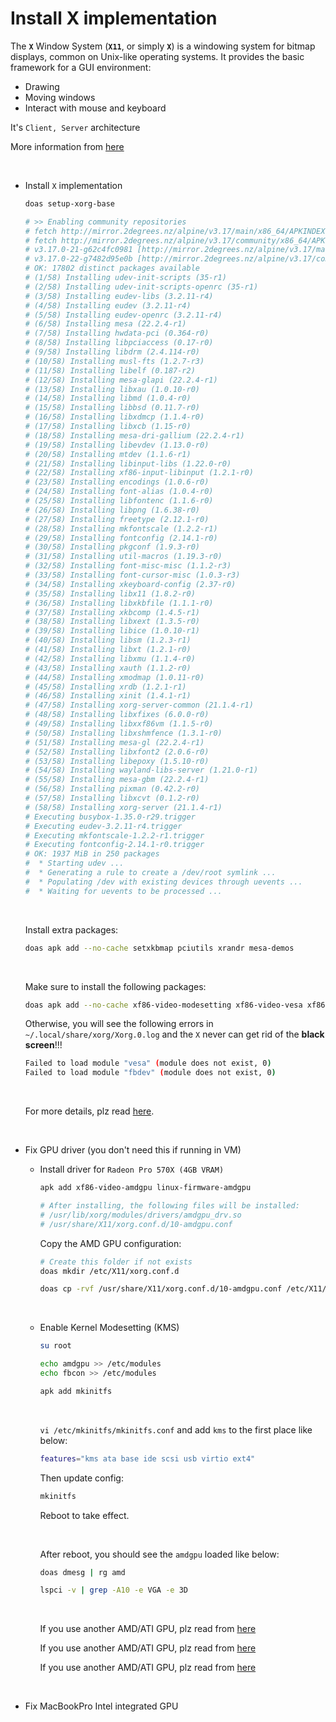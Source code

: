 # Install X implementation

The **`X`** Window System (**`X11`**, or simply **`X`**) is a windowing system for bitmap displays, 
common on Unix-like operating systems. It provides the basic framework for a GUI environment:

- Drawing
- Moving windows
- Interact with mouse and keyboard


It's `Client, Server` architecture

More information from [here](https://en.wikipedia.org/wiki/X_Window_System)

</br>

- Install `X` implementation


    ```bash
    doas setup-xorg-base

    # >> Enabling community repositories
    # fetch http://mirror.2degrees.nz/alpine/v3.17/main/x86_64/APKINDEX.tar.gz
    # fetch http://mirror.2degrees.nz/alpine/v3.17/community/x86_64/APKINDEX.tar.gz
    # v3.17.0-21-g62c4fc0981 [http://mirror.2degrees.nz/alpine/v3.17/main]
    # v3.17.0-22-g7482d95e0b [http://mirror.2degrees.nz/alpine/v3.17/community]
    # OK: 17802 distinct packages available
    # (1/58) Installing udev-init-scripts (35-r1)
    # (2/58) Installing udev-init-scripts-openrc (35-r1)
    # (3/58) Installing eudev-libs (3.2.11-r4)
    # (4/58) Installing eudev (3.2.11-r4)
    # (5/58) Installing eudev-openrc (3.2.11-r4)
    # (6/58) Installing mesa (22.2.4-r1)
    # (7/58) Installing hwdata-pci (0.364-r0)
    # (8/58) Installing libpciaccess (0.17-r0)
    # (9/58) Installing libdrm (2.4.114-r0)
    # (10/58) Installing musl-fts (1.2.7-r3)
    # (11/58) Installing libelf (0.187-r2)
    # (12/58) Installing mesa-glapi (22.2.4-r1)
    # (13/58) Installing libxau (1.0.10-r0)
    # (14/58) Installing libmd (1.0.4-r0)
    # (15/58) Installing libbsd (0.11.7-r0)
    # (16/58) Installing libxdmcp (1.1.4-r0)
    # (17/58) Installing libxcb (1.15-r0)
    # (18/58) Installing mesa-dri-gallium (22.2.4-r1)
    # (19/58) Installing libevdev (1.13.0-r0)
    # (20/58) Installing mtdev (1.1.6-r1)
    # (21/58) Installing libinput-libs (1.22.0-r0)
    # (22/58) Installing xf86-input-libinput (1.2.1-r0)
    # (23/58) Installing encodings (1.0.6-r0)
    # (24/58) Installing font-alias (1.0.4-r0)
    # (25/58) Installing libfontenc (1.1.6-r0)
    # (26/58) Installing libpng (1.6.38-r0)
    # (27/58) Installing freetype (2.12.1-r0)
    # (28/58) Installing mkfontscale (1.2.2-r1)
    # (29/58) Installing fontconfig (2.14.1-r0)
    # (30/58) Installing pkgconf (1.9.3-r0)
    # (31/58) Installing util-macros (1.19.3-r0)
    # (32/58) Installing font-misc-misc (1.1.2-r3)
    # (33/58) Installing font-cursor-misc (1.0.3-r3)
    # (34/58) Installing xkeyboard-config (2.37-r0)
    # (35/58) Installing libx11 (1.8.2-r0)
    # (36/58) Installing libxkbfile (1.1.1-r0)
    # (37/58) Installing xkbcomp (1.4.5-r1)
    # (38/58) Installing libxext (1.3.5-r0)
    # (39/58) Installing libice (1.0.10-r1)
    # (40/58) Installing libsm (1.2.3-r1)
    # (41/58) Installing libxt (1.2.1-r0)
    # (42/58) Installing libxmu (1.1.4-r0)
    # (43/58) Installing xauth (1.1.2-r0)
    # (44/58) Installing xmodmap (1.0.11-r0)
    # (45/58) Installing xrdb (1.2.1-r1)
    # (46/58) Installing xinit (1.4.1-r1)
    # (47/58) Installing xorg-server-common (21.1.4-r1)
    # (48/58) Installing libxfixes (6.0.0-r0)
    # (49/58) Installing libxxf86vm (1.1.5-r0)
    # (50/58) Installing libxshmfence (1.3.1-r0)
    # (51/58) Installing mesa-gl (22.2.4-r1)
    # (52/58) Installing libxfont2 (2.0.6-r0)
    # (53/58) Installing libepoxy (1.5.10-r0)
    # (54/58) Installing wayland-libs-server (1.21.0-r1)
    # (55/58) Installing mesa-gbm (22.2.4-r1)
    # (56/58) Installing pixman (0.42.2-r0)
    # (57/58) Installing libxcvt (0.1.2-r0)
    # (58/58) Installing xorg-server (21.1.4-r1)
    # Executing busybox-1.35.0-r29.trigger
    # Executing eudev-3.2.11-r4.trigger
    # Executing mkfontscale-1.2.2-r1.trigger
    # Executing fontconfig-2.14.1-r0.trigger
    # OK: 1937 MiB in 250 packages
    #  * Starting udev ...
    #  * Generating a rule to create a /dev/root symlink ...
    #  * Populating /dev with existing devices through uevents ...
    #  * Waiting for uevents to be processed ...
    ```

    </br>

    Install extra packages:

    ```bash
    doas apk add --no-cache setxkbmap pciutils xrandr mesa-demos
    ```

    </br>


    Make sure to install the following packages:

    ```bash
    doas apk add --no-cache xf86-video-modesetting xf86-video-vesa xf86-video-fbdev
    ```

    Otherwise, you will see the following errors in `~/.local/share/xorg/Xorg.0.log`
    and the `X` never can get rid of the **black screen**!!!

    ```bash
    Failed to load module "vesa" (module does not exist, 0)
    Failed to load module "fbdev" (module does not exist, 0)
    ```

    </br>

    For more details, plz read [here](https://wiki.alpinelinux.org/wiki/Alpine_setup_scripts#setup-xorg-base).

    </br>


- Fix GPU driver (you don't need this if running in VM)

    - Install driver for `Radeon Pro 570X (4GB VRAM)`

        ```bash
        apk add xf86-video-amdgpu linux-firmware-amdgpu

        # After installing, the following files will be installed:
        # /usr/lib/xorg/modules/drivers/amdgpu_drv.so
        # /usr/share/X11/xorg.conf.d/10-amdgpu.conf
        ```

        Copy the AMD GPU configuration:

        ```bash
        # Create this folder if not exists
        doas mkdir /etc/X11/xorg.conf.d

        doas cp -rvf /usr/share/X11/xorg.conf.d/10-amdgpu.conf /etc/X11/xorg.conf.d
        ```

        </br>

    - Enable Kernel Modesetting (KMS)

        ```bash
        su root

        echo amdgpu >> /etc/modules
        echo fbcon >> /etc/modules

        apk add mkinitfs
        ```

        </br>

        `vi /etc/mkinitfs/mkinitfs.conf` and add `kms` to the first place
        like below:

        ```bash
        features="kms ata base ide scsi usb virtio ext4"
        ```

        Then update config:

        ```bash
        mkinitfs
        ```

        Reboot to take effect.

        </br>

        After reboot, you should see the `amdgpu` loaded like below:

        ```bash
        doas dmesg | rg amd
        ```

        ```bash
        lspci -v | grep -A10 -e VGA -e 3D
        ```

        </br>

        If you use another AMD/ATI GPU, plz read from [here](https://wiki.alpinelinux.org/wiki/Radeon_Video)

        If you use another AMD/ATI GPU, plz read from [here](https://wiki.alpinelinux.org/wiki/Radeon_Video)

        If you use another AMD/ATI GPU, plz read from [here](https://wiki.alpinelinux.org/wiki/Radeon_Video)

        </br>

- Fix MacBookPro Intel integrated GPU

